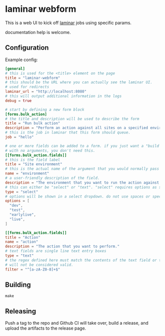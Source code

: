 # laminar webform

This is a web UI to kick off [laminar](https://laminar.ohwg.net) jobs using specific
params.

documentation help is welcome.

## Configuration

Example config:

```toml
[general]
# this is used for the <title> element on the page
title = "laminar-webform"
# this should be the URL where you can actually see the laminar UI.
# used for redirects
laminar_url = "http://localhost:8080"
# this will output additional information in the logs
debug = true

# start by defining a new form block
[forms.bulk_action]
# the title and description will be used to describe the form
title = "Run bulk action"
description = "Perform an action against all sites on a specified environment."
# this is the job in laminar that this form should queue.
job = "hello"

# one or more fields can be added to a form. if you just want a "build now" button
# with no arguments, you don't need this.
[[forms.bulk_action.fields]]
# this is the field label
title = "Site environment"
# this is the actual name of the argument that you would normally pass to laminarc
name = "environment"
# a user-friendly description of the field.
description = "The environment that you want to run the action against. Actions against live need signoff from one other person."
# this can either be "select" or "text". "select" requires options as seen below.
type = "select"
# options will be shown in a select dropdown. do not use spaces or special characters here.
options = [
  "dev",
  "test",
  "earlylive",
  "live",
]

[[forms.bulk_action.fields]]
title = "Action"
name = "action"
description = "The action that you want to perform."
# text fields are single line text entry boxes
type = "text"
# the regex defined here must match the contents of the text field or the form
# will not be considered valid.
filter = "^[a-zA-Z0-8]+$"

```


## Building

`make`

## Releasing

Push a tag to the repo and Github CI will take over, build a release, and upload
the artifacts to the release page.
